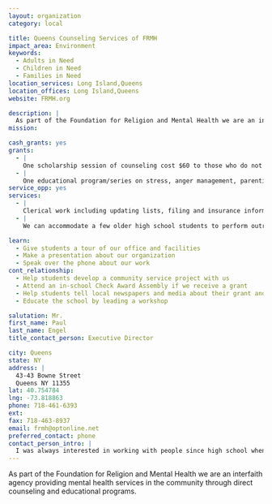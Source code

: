 ```yaml
---
layout: organization
category: local

title: Queens Counseling Services of FRMH
impact_area: Environment
keywords: 
  - Adults in Need
  - Children in Need
  - Families in Need
location_services: Long Island,Queens
location_offices: Long Island,Queens
website: FRMH.org

description: |
  As part of the Foundation for Religion and Mental Health we are an interfaith agency providing mental health services in the community through direct counseling and educational programs.
mission: 

cash_grants: yes
grants: 
  - |
    One scholarship session of counseling cost $60 to those who do not have health insurance and/or unable to pay, which means a $600 grant will pay for 10 therapy sessions.
  - |
    One educational program/series on stress, anger management, parenting, grief or other issues costs $100, which means a $500 grant will pay for 5 educational programs.
service_opp: yes
services: 
  - |
    Clerical work including updating lists, filing and insurance information is available for a few older high school students.
  - |
    We can accommodate a few older high school students to perform outreach to schools and other institutions to promote and set up our Healthy Lives, Healthy Relationships series.

learn: 
  - Give students a tour of our office and facilities
  - Make a presentation about our organization
  - Speak over the phone about our work
cont_relationship: 
  - Help students develop a community service project with us
  - Attend an in-school Check Award Assembly if we receive a grant
  - Help students tell local newspapers and media about their grant and/or project with us
  - Educate the school by leading a workshop

salutation: Mr.
first_name: Paul
last_name: Engel
title_contact_person: Executive Director

city: Queens
state: NY
address: |
  43-43 Bowne Street  
  Queens NY 11355
lat: 40.754784
lng: -73.818863
phone: 718-461-6393
ext: 
fax: 718-463-8937
email: frmh@optonline.net
preferred_contact: phone
contact_person_intro: |
  I was always interested in working with people since high school when I was involved in a psychology club. There were no courses until I went to Binghamton University.  After graduating and having a life changing experience involving religion, I became a licensed clinical social worker now directing an interfaith agency that brings religion, spirituality and mental health together helping adults, children and families with everyday problems.  I also direct another agency that provides other services.  They work together to do the most to help everyone but sometimes this is difficult because of the lack of money, so interns and volunteers are vital to this work.
---
```

As part of the Foundation for Religion and Mental Health we are an interfaith agency providing mental health services in the community through direct counseling and educational programs.